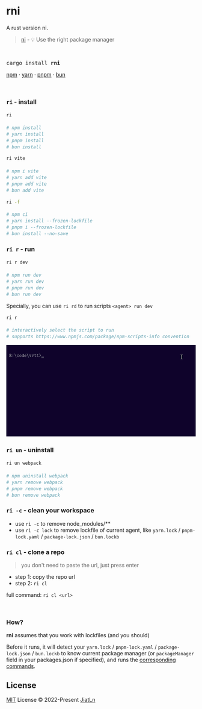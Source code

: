 # rni
A rust version ni.

> [ni](https://github.com/antfu/ni) - 💡 Use the right package manager

<br>

<pre>
cargo install <b>rni</b>
</pre>

<a href='https://docs.npmjs.com/cli/v6/commands/npm'>npm</a> · <a href='https://yarnpkg.com'>yarn</a> · <a href='https://pnpm.js.org/en/'>pnpm</a> · <a href='https://bun.sh/'>bun</a>

<br>

### `ri` - install

```bash
ri

# npm install
# yarn install
# pnpm install
# bun install
```

```bash
ri vite

# npm i vite
# yarn add vite
# pnpm add vite
# bun add vite
```

```bash
ri -f

# npm ci
# yarn install --frozen-lockfile
# pnpm i --frozen-lockfile
# bun install --no-save
```

### `ri r` - run

```bash
ri r dev

# npm run dev
# yarn run dev
# pnpm run dev
# bun run dev
```

Specially, you can use `ri rd` to run scripts `<agent> run dev`

```bash
ri r

# interactively select the script to run
# supports https://www.npmjs.com/package/npm-scripts-info convention
```



<p align="left">
  <img
    src="./graphs/ri_r.gif"
    alt="ri r"
    title="ri r"
  />
</p>

### `ri un` - uninstall

```bash
ri un webpack

# npm uninstall webpack
# yarn remove webpack
# pnpm remove webpack
# bun remove webpack
```

### `ri -c` - clean your workspace

- use `ri -c` to remove node_modules/**
- use `ri -c lock` to remove lockfile of current agent, like `yarn.lock` / `pnpm-lock.yaml` / `package-lock.json` / `bun.lockb`

### `ri cl` - clone a repo

> you don't need to paste the url, just press enter

- step 1: copy the repo url
- step 2: `ri cl`


full command: `ri cl <url>`

<br>

### How?

**rni** assumes that you work with lockfiles (and you should)

Before it runs, it will detect your `yarn.lock` / `pnpm-lock.yaml` / `package-lock.json` / `bun.lockb` to know current package manager (or `packageManager` field in your packages.json if specified), and runs the [corresponding commands](https://github.com/JiatLn/ri/blob/main/src/agents.rs).

## License

[MIT](./LICENSE) License © 2022-Present [JiatLn](https://github.com/JiatLn)
